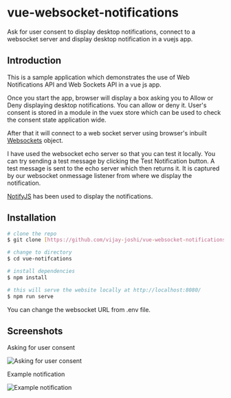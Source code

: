 # vue-websocket-notifications

Ask for user consent to display desktop notifications, connect to a websocket server and display desktop notification in a vuejs app.


## Introduction

This is a sample application which demonstrates the use of Web Notifications API and Web Sockets API in a vue js app.


Once you start the app, browser will display a box asking you to Allow or Deny displaying desktop notifications. You can allow or deny it. User's consent is stored in a module in the vuex store which can be used to check the consent state application wide.

After that it will connect to a web socket server using browser's inbuilt [Websockets](https://developer.mozilla.org/en-US/docs/Web/API/WebSocket) object.

I have used the websocket echo server so that you can test it locally. You can try sending a test  message by clicking the Test Notification button. A test message is sent to the echo server which then returns it. It is captured by our websocket onmessage listener from where we display the notification. 

[NotifyJS](https://www.npmjs.com/package/notifyjs) has been used to display the notifications.

## Installation

```sh
# clone the repo
$ git clone [https://github.com/vijay-joshi/vue-websocket-notifications]

# change to directory
$ cd vue-notifcations

# install dependencies
$ npm install

# this will serve the website locally at http://localhost:8080/
$ npm run serve

```

You can change the websocket URL from .env file.


## Screenshots

Asking for user consent

![Asking for user consent](https://github.com/vijay-joshi/vue-websocket-notifications/blob/master/src/assets/notif1.png?raw=true)

Example notification

![Example notification](https://github.com/vijay-joshi/vue-websocket-notifications/blob/master/src/assets/notif2.png?raw=true)
